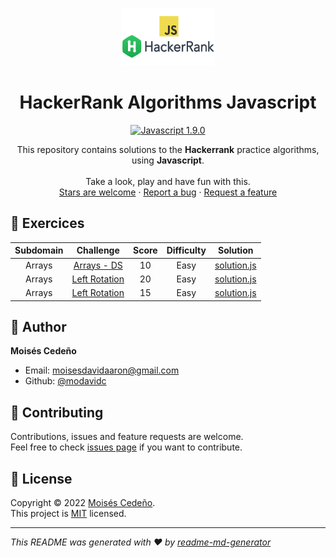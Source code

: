 <p align="center">
  <a href="https://github.com/modavidc">
    <img alt="HackerRank Algorithms Javascript" src="hackerrank-javascript.png" width="150px" height="92px"/>
  </a>
</p>

<h1 align="center">
  HackerRank Algorithms Javascript
</h1>

<p align="center">
    <a href="#">
        <img src="https://img.shields.io/badge/javascript-1.9.0-blue.svg?style=flat-square&logo=javascript" alt="Javascript 1.9.0"/>
    </a>
</a>
</p>

<p align="center">
  This repository contains solutions to the <strong>Hackerrank</strong> practice algorithms, using <strong>Javascript</strong>.
  <br />
  <br />
  Take a look, play and have fun with this.
  <br />
    <a href="https://github.com/modavidc/hackerrank-algorithms-javascript/stargazers">Stars are welcome</a>
  ·
  <a href="https://github.com/modavidc/hackerrank-algorithms-javascript/issues">Report a bug</a>
  ·
  <a href="https://github.com/modavidc/hackerrank-algorithms-javascript/issues">Request a feature</a>
</p>

## 💪 Exercices

|          Subdomain          |                                                          Challenge                                                           | Score  | Difficulty |                                             Solution                                              |
|:---------------------------:|:----------------------------------------------------------------------------------------------------------------------------:|:------:|:----------:|:-------------------------------------------------------------------------------------------------:|
|        Arrays               | [Arrays - DS](https://www.hackerrank.com/challenges/arrays-ds)                                                               |   10   |    Easy    | [solution.js](arrays/arrays-ds.js)                                                                |
|        Arrays               | [Left Rotation](https://www.hackerrank.com/challenges/array-left-rotation)                                                   |   20   |    Easy    | [solution.js](arrays/left-rotation.js)                                                            |
|        Arrays               | [Left Rotation](https://www.hackerrank.com/challenges/dynamic-array)                                                         |   15   |    Easy    | [solution.js](arrays/dynamic-array.js)                                                            |

## 👤 Author

**Moisés Cedeño**

- Email: [moisesdavidaaron@gmail.com](mailto:moisesdavidaaron@gmail.com)
- Github: [@modavidc](https://github.com/modavidc)

## 🤝 Contributing

Contributions, issues and feature requests are welcome.<br />
Feel free to check [issues page](https://github.com/modavidc/hackerrank-algorithms-javascript/issues) if you want to contribute.<br />

## 📝 License

Copyright © 2022 [Moisés Cedeño](https://github.com/modavidc).<br />
This project is [MIT](https://github.com/kefranabg/readme-md-generator/blob/master/LICENSE) licensed.

---

_This README was generated with ❤️ by [readme-md-generator](https://github.com/kefranabg/readme-md-generator)_

